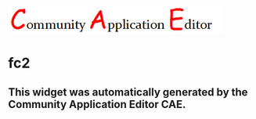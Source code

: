 ![CAE](https://github.com/CAE-Community-Application-Editor/CAE-Deployment-Temp/blob/gh-pages/frontendComponent-154/img/logo.png)  

fc2
===================


This widget was automatically generated by the Community Application Editor CAE.  
---------------
